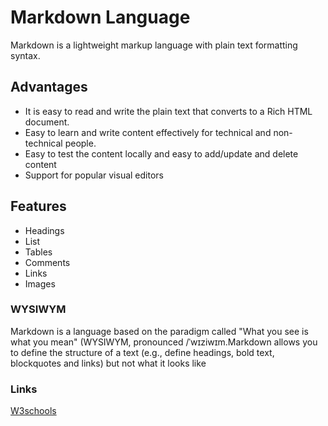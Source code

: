 #  Markdown Language
Markdown is a lightweight markup language with plain text formatting syntax.

## Advantages
* It is easy to read and write the plain text that converts to a Rich HTML document.
* Easy to learn and write content effectively for technical and non-technical people.
* Easy to test the content locally and easy to add/update and delete content
* Support for popular visual editors


## Features
- Headings
- List
- Tables
- Comments
- Links
- Images


### WYSIWYM
Markdown is a language based on the paradigm called "What you see is what you mean" (WYSIWYM, pronounced /ˈwɪziwɪm.Markdown allows you to define the structure of a text (e.g., define headings, bold text, blockquotes and links) but not what it looks like


### Links
 [W3schools](https://www.w3schools.io/file/markdown-introduction/)
